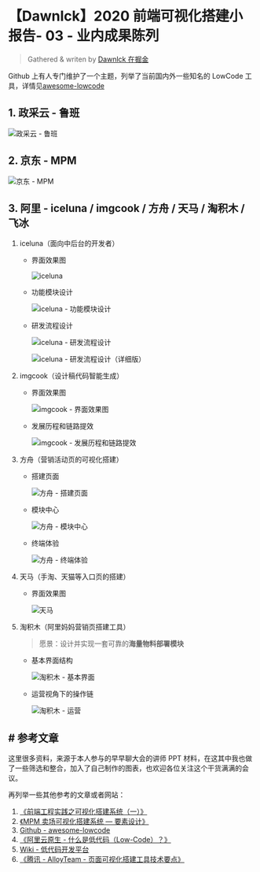 # 【Dawnlck】2020 前端可视化搭建小报告- 03 - 业内成果陈列

> Gathered & writen by [Dawnlck 在掘金][author]

Github 上有人专门维护了一个主题，列举了当前国内外一些知名的 LowCode 工具，详情见[awesome-lowcode][awesome-lowcode]

## 1. 政采云 - 鲁班

![政采云 - 鲁班](img/visualConstruction2020.00-01-35.png)

## 2. 京东 - MPM

![京东 - MPM](img/visualConstruction2020.01-19-20.png)

## 3. 阿里 - iceluna / imgcook / 方舟 / 天马 / 淘积木 / 飞冰

1. iceluna（面向中后台的开发者）

   - 界面效果图

     ![iceluna](img/visualConstruction2020.00-21-44.png)

   - 功能模块设计

     ![iceluna - 功能模块设计](img/visualConstruction2020.01-00-48.png)

   - 研发流程设计

     ![iceluna - 研发流程设计](img/visualConstruction2020.01-03-14.png)

     ![iceluna - 研发流程设计（详细版）](img/visualConstruction2020.01-04-27.png)

2. imgcook（设计稿代码智能生成）

   - 界面效果图

     ![imgcook - 界面效果图](img/visualConstruction2020.01-39-49.png)

   - 发展历程和链路提效

     ![imgcook - 发展历程和链路提效](img/visualConstruction2020.01-41-25.png)

3. 方舟（营销活动页的可视化搭建）

   - 搭建页面

     ![方舟 - 搭建页面](img/visualConstruction2020.01-50-46.png)

   - 模块中心

     ![方舟 - 模块中心](img/visualConstruction2020.01-51-13.png)

   - 终端体验

     ![方舟 - 终端体验](img/visualConstruction2020.01-51-43.png)

4. 天马（手淘、天猫等入口页的搭建）

   - 界面效果图

     ![天马](img/visualConstruction2020.01-53-52.png)

5. 淘积木（阿里妈妈营销页搭建工具）

   > 愿景：设计并实现一套可靠的**海量物料部署模块**

   - 基本界面结构

     ![淘积木 - 基本界面](img/VisualConstruction2020_basic.16-16-46.png)

   - 运营视角下的操作链

     ![淘积木 - 运营](img/VisualConstruction2020_basic.16-20-57.png)

## # 参考文章

这里很多资料，来源于本人参与的早早聊大会的讲师 PPT 材料，在这其中我也做了一些筛选和整合，加入了自己制作的图表，也欢迎各位关注这个干货满满的会议。

再列举一些其他参考的文章或者网站：

1. [《前端工程实践之可视化搭建系统（一）》][doc_01]
2. [《MPM 卖场可视化搭建系统 — 要素设计》][doc_02]
3. [Github - awesome-lowcode][awesome-lowcode]
4. [《阿里云原生 - 什么是低代码（Low-Code）？》][aliyun-lowcode]
5. [Wiki - 低代码开发平台][wiki-lowcode]
6. [《腾讯 - AlloyTeam - 页面可视化搭建工具技术要点》][alloyteam]

[author]: https://juejin.cn/user/1028798614345032
[awesome-lowcode]: https://github.com/taowen/awesome-lowcode
[doc_01]: https://mp.weixin.qq.com/s/tPcIXCCQkdSXr_gTi8KT6A
[doc_02]: https://mp.weixin.qq.com/s?__biz=MzI5NjIzNjA1Nw==&mid=2247484054&idx=1&sn=f56e55e4dfdcea481e7881f9201f0c3b&chksm=ec4627e0db31aef6459de3c83e3bb320d2d7bc395de2a0aa5d595168de9d1f505099cb6374be&scene=178&cur_album_id=1581972507954315265#rd
[aliyun-lowcode]: https://juejin.cn/post/6900791928477417480
[wiki-lowcode]: https://zh.wikipedia.org/zh-cn/%E4%BD%8E%E7%A8%8B%E5%BC%8F%E7%A2%BC%E9%96%8B%E7%99%BC%E5%B9%B3%E5%8F%B0
[alloyteam]: http://www.alloyteam.com/2019/07/h5-build-tool-pipeline/

